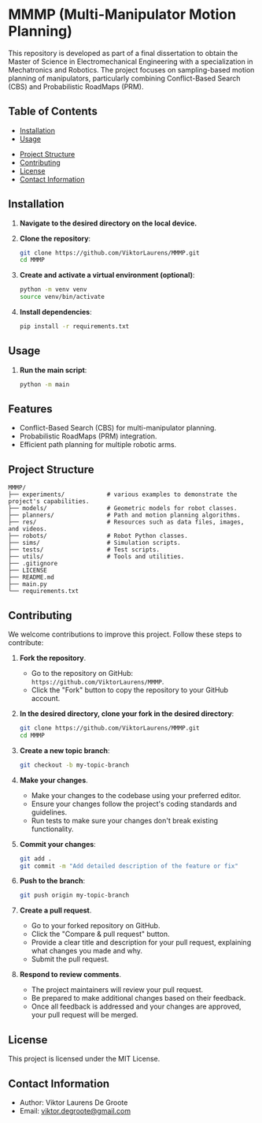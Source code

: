 # MMMP (Multi-Manipulator Motion Planning)
This repository is developed as part of a final dissertation to obtain the Master of Science in Electromechanical Engineering with a specialization in Mechatronics and Robotics. The project focuses on sampling-based motion planning of manipulators, particularly combining Conflict-Based Search (CBS) and Probabilistic RoadMaps (PRM).

## Table of Contents
- [Installation](#installation)
- [Usage](#usage)
<!-- - [Features](#features) -->
<!-- - [Configuration](#configuration) -->
- [Project Structure](#project-structure)
- [Contributing](#contributing)
- [License](#license)
- [Contact Information](#contact-information)
<!-- - [Acknowledgements](#acknowledgements) -->

## Installation
1. **Navigate to the desired directory on the local device.**

2. **Clone the repository**:
    ```bash
    git clone https://github.com/ViktorLaurens/MMMP.git
    cd MMMP
    ```

3. **Create and activate a virtual environment (optional)**:
    ```bash
    python -m venv venv
    source venv/bin/activate
    ```

4. **Install dependencies**:
    ```bash
    pip install -r requirements.txt
    ```

## Usage
1. **Run the main script**:
    ```bash
    python -m main
    ```

<!-- 2. **Examples**:
    - Describe any example usage or command-line arguments. -->

## Features
- Conflict-Based Search (CBS) for multi-manipulator planning.
- Probabilistic RoadMaps (PRM) integration.
- Efficient path planning for multiple robotic arms.

<!-- ## Configuration
- Explain any configuration options available in the project.
- Example configuration files or settings. -->

## Project Structure
    MMMP/
    ├── experiments/            # various examples to demonstrate the project's capabilities.
    ├── models/                 # Geometric models for robot classes. 
    ├── planners/               # Path and motion planning algorithms. 
    ├── res/                    # Resources such as data files, images, and videos.
    ├── robots/                 # Robot Python classes. 
    ├── sims/                   # Simulation scripts. 
    ├── tests/                  # Test scripts. 
    ├── utils/                  # Tools and utilities. 
    ├── .gitignore
    ├── LICENSE
    ├── README.md
    ├── main.py
    └── requirements.txt

<!-- ### config/
Contains configuration files for various parts of your project. 

### docs/
Contains documentation regarding the project. 

### examples/
Contains various examples to demonstrate the project's capabilities.

### models/
Contains geometric models for robot classes.

### planners/
Contains path and motion planning algorithms.

### res/
Contains resources such as data files, images, and videos.

### robots/
Contains robot python classes.

### sims/
Contains simulation scripts.

### tests/
Contains test scripts.

### utils/
Contains tools and utilities. -->

## Contributing
We welcome contributions to improve this project. Follow these steps to contribute:

1. **Fork the repository**.
   - Go to the repository on GitHub: `https://github.com/ViktorLaurens/MMMP`.
   - Click the "Fork" button to copy the repository to your GitHub account.

2. **In the desired directory, clone your fork in the desired directory**:
    ```bash
    git clone https://github.com/ViktorLaurens/MMMP.git
    cd MMMP
    ```

3. **Create a new topic branch**:
    ```bash
    git checkout -b my-topic-branch
    ```

4. **Make your changes**.
   - Make your changes to the codebase using your preferred editor.
   - Ensure your changes follow the project's coding standards and guidelines.
   - Run tests to make sure your changes don't break existing functionality.

5. **Commit your changes**:
    ```bash
    git add .
    git commit -m "Add detailed description of the feature or fix"
    ```

6. **Push to the branch**:
    ```bash
    git push origin my-topic-branch
    ```

7. **Create a pull request**.
   - Go to your forked repository on GitHub.
   - Click the "Compare & pull request" button.
   - Provide a clear title and description for your pull request, explaining what changes you made and why.
   - Submit the pull request.

8. **Respond to review comments**.
   - The project maintainers will review your pull request.
   - Be prepared to make additional changes based on their feedback.
   - Once all feedback is addressed and your changes are approved, your pull request will be merged.

## License
This project is licensed under the MIT License.

## Contact Information
- Author: Viktor Laurens De Groote
- Email: viktor.degroote@gmail.com

<!-- ## Acknowledgements
- Acknowledge any contributors, libraries, or resources that were helpful. -->
